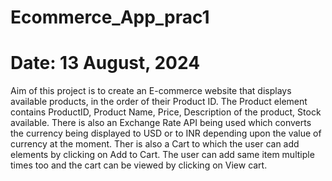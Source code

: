 # Ecommerce_App_prac1
# Date: 13 August, 2024
Aim of this project is to create an E-commerce website that displays available products, in the order of their Product ID.
The Product element contains ProductID, Product Name, Price, Description of the product, Stock available.
There is also an Exchange Rate API being used which converts the currency being displayed to USD or to INR depending upon the value of currency at the moment.
Ther is also a Cart to which the user can add elements by clicking on Add to Cart. The user can add same item multiple times too and the cart can be viewed by clicking on View cart.
